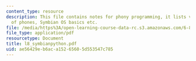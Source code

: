 ```yaml
---
content_type: resource
description: This file contains notes for phony programming, it lists various kinds
  of phones, Symbian OS basics etc.
file: /media/https%3A/open-learning-course-data-rc.s3.amazonaws.com/6-883-pervasive-human-centric-computing-sma-5508-spring-2006/ae56429eb6aca15265605d553547c785_l8_symbianpython.pdf
file_type: application/pdf
resourcetype: Document
title: l8_symbianpython.pdf
uid: ae56429e-b6ac-a152-6560-5d553547c785
---
```

